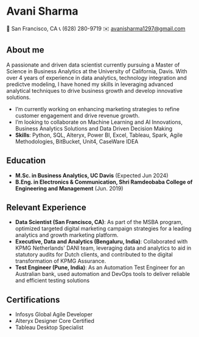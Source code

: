 # Avani Sharma 
📍 San Francisco, CA
📞 (628) 280-9719
✉️ avanisharma1297@gmail.com

## About me
A passionate and driven data scientist currently pursuing a Master of Science in Business Analytics at the University of California, Davis. With over 4 years of experience in data analytics, technology integration and predictve modeling, I have honed my skills in leveraging advanced analytical techniques to drive business growth and develop innovative solutions.
- I’m currently working on enhancing marketing strategies to refine customer engagement and drive revenue growth.
- I’m looking to collaborate on Machine Learning and AI Innovations, Business Analytics Solutions and Data Driven Decision Making
- **Skills**: Python, SQL, Alteryx, Power BI, Excel, Tableau, Spark, Agile Methodologies, BitBucket, Unit4, CaseWare IDEA

## Education
- **M.Sc. in Business Analytics, UC Davis** (Expected Jun 2024)
- **B.Eng. in Electronics & Communication, Shri Ramdeobaba College of Engineering and Management** (Jun. 2019)

## Relevant Experience
- **Data Scientist (San Francisco, CA)**: As part of the MSBA program, optimized targeted digital marketing campaign strategies for a leading analytics and growth marketing platform.
- **Executive, Data and Analytics (Bengaluru, India)**: Collaborated with KPMG Netherlands' DANI team, leveraging data and analytics to aid in statutory audits for Dutch clients, and contributed to the digital transformation of KPMG Assurance.
- **Test Engineer (Pune, India)**: As an Automation Test Engineer for an Australian bank, used automation and DevOps tools to deliver reliable and efficient testing solutions

## Certifications
- Infosys Global Agile Developer
- Alteryx Designer Core Certified
- Tableau Desktop Specialist

  
<!---
Avani1297/Avani1297 is a ✨ special ✨ repository because its `README.md` (this file) appears on your GitHub profile.
You can click the Preview link to take a look at your changes.
--->
